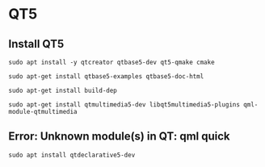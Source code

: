 # QT5

## Install QT5

`sudo apt install -y qtcreator qtbase5-dev qt5-qmake cmake`

`sudo apt-get install qtbase5-examples qtbase5-doc-html`

`sudo apt-get install build-dep`

`sudo apt-get install qtmultimedia5-dev libqt5multimedia5-plugins qml-module-qtmultimedia`

## Error: Unknown module(s) in QT: qml quick

`sudo apt install qtdeclarative5-dev`
